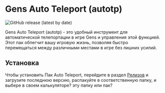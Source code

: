 # Gens Auto Teleport (autotp)

![GitHub release (latest by date)](https://img.shields.io/github/v/release/QweRezOn/autotp)


Gens Auto Teleport (autotp) - это удобный инструмент для автоматической телепортации в игре Gens и управления этой функцией. Этот пак облегчит вашу игровую жизнь, позволяя быстро перемещаться между различными местами в игре без лишних усилий.

## Установка

Чтобы установить Пак Auto Teleport, перейдите в раздел [Релизов](https://github.com/QweRezOn/autotp/releases) и загрузите последнюю версию, распакуйте в соответственную папку, и выбере в своем калькуляторе? эту папку или пак?

